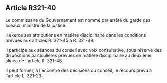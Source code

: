 Article R321-40
----
Le commissaire du Gouvernement est nommé par arrêté du garde des sceaux,
ministre de la justice.

Il exerce ses attributions en matière disciplinaire dans les conditions prévues
aux articles R. 321-45 à R. 321-49.

Il participe aux séances du conseil avec voix consultative, sous réserve des
dispositions particulières prévues en matière disciplinaire au deuxième alinéa
de l'article R. 321-48.

Il peut former, à l'encontre des décisions du conseil, le recours prévu à
l'article L. 321-23.
